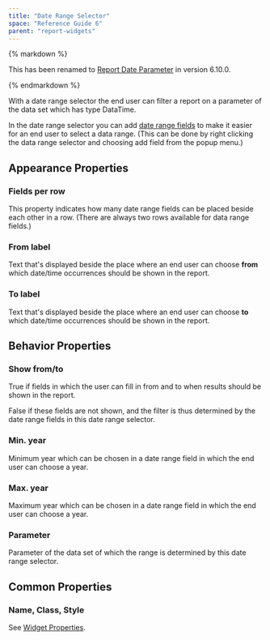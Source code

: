 ```yaml
---
title: "Date Range Selector"
space: "Reference Guide 6"
parent: "report-widgets"
---
```


<div class="alert alert-info">{% markdown %}

This has been renamed to [Report Date Parameter](report-date-parameter) in version 6.10.0.

{% endmarkdown %}</div>

With a date range selector the end user can filter a report on a parameter of the data set which has type DataTime.

In the date range selector you can add [date range fields](date-range-field) to make it easier for an end user to select a data range. (This can be done by right clicking the data range selector and choosing add field from the popup menu.)

## Appearance Properties

### Fields per row

This property indicates how many date range fields can be placed beside each other in a row. (There are always two rows available for data range fields.)

### From label

Text that's displayed beside the place where an end user can choose **from** which date/time occurrences should be shown in the report.

### To label

Text that's displayed beside the place where an end user can choose **to** which date/time occurrences should be shown in the report.

## Behavior Properties

### Show from/to

True if fields in which the user can fill in from and to when results should be shown in the report.

False if these fields are not shown, and the filter is thus determined by the date range fields in this date range selector.

### Min. year

Minimum year which can be chosen in a date range field in which the end user can choose a year.

### Max. year

Maximum year which can be chosen in a date range field in which the end user can choose a year.

### Parameter

Parameter of the data set of which the range is determined by this date range selector.

## Common Properties

### Name, Class, Style

See [Widget Properties](common-widget-properties).
